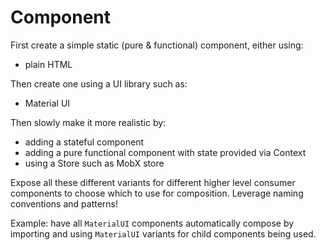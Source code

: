 # Component

First create a simple static (pure & functional) component, either using:

- plain HTML

Then create one using a UI library such as:

- Material UI

Then slowly make it more realistic by:

- adding a stateful component
- adding a pure functional component with state provided via Context
- using a Store such as MobX store

Expose all these different variants for different higher level consumer components to choose which to use for composition. Leverage naming conventions and patterns!

Example: have all `MaterialUI` components automatically compose by importing and using `MaterialUI` variants for child components being used.
